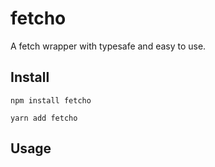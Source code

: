 # fetcho

A fetch wrapper with typesafe and easy to use.

## Install

```shell
npm install fetcho

yarn add fetcho
```

## Usage
